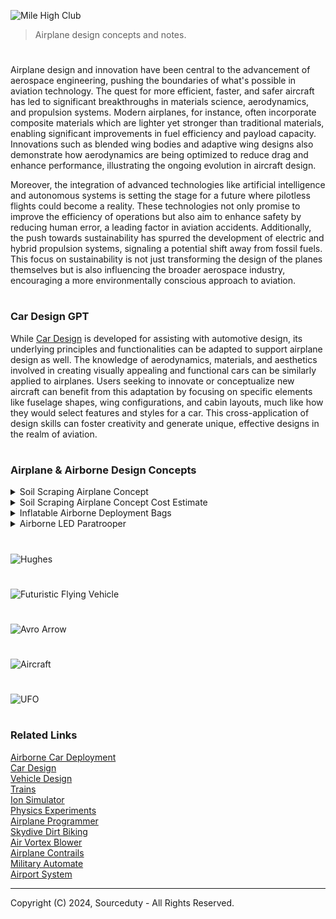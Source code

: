 ![Mile High Club](https://github.com/user-attachments/assets/ce58bf16-62e0-4607-b6df-2adb2e192dfb)

> Airplane design concepts and notes.

#

Airplane design and innovation have been central to the advancement of aerospace engineering, pushing the boundaries of what's possible in aviation technology. The quest for more efficient, faster, and safer aircraft has led to significant breakthroughs in materials science, aerodynamics, and propulsion systems. Modern airplanes, for instance, often incorporate composite materials which are lighter yet stronger than traditional materials, enabling significant improvements in fuel efficiency and payload capacity. Innovations such as blended wing bodies and adaptive wing designs also demonstrate how aerodynamics are being optimized to reduce drag and enhance performance, illustrating the ongoing evolution in aircraft design.

Moreover, the integration of advanced technologies like artificial intelligence and autonomous systems is setting the stage for a future where pilotless flights could become a reality. These technologies not only promise to improve the efficiency of operations but also aim to enhance safety by reducing human error, a leading factor in aviation accidents. Additionally, the push towards sustainability has spurred the development of electric and hybrid propulsion systems, signaling a potential shift away from fossil fuels. This focus on sustainability is not just transforming the design of the planes themselves but is also influencing the broader aerospace industry, encouraging a more environmentally conscious approach to aviation.

#
### Car Design GPT

While [Car Design](https://chatgpt.com/g/g-EPHgYBaHt-car-design) is developed for assisting with automotive design, its underlying principles and functionalities can be adapted to support airplane design as well. The knowledge of aerodynamics, materials, and aesthetics involved in creating visually appealing and functional cars can be similarly applied to airplanes. Users seeking to innovate or conceptualize new aircraft can benefit from this adaptation by focusing on specific elements like fuselage shapes, wing configurations, and cabin layouts, much like how they would select features and styles for a car. This cross-application of design skills can foster creativity and generate unique, effective designs in the realm of aviation.

#
### Airplane & Airborne Design Concepts

<details><summary>Soil Scraping Airplane Concept</summary>
<br>

![Soil Scraping Airplane](https://github.com/sourceduty/Airplane_Design/assets/123030236/a7138315-b174-4734-ac8b-9d3bfa084840)

### Soil Scraping Airplane Concept

Soil scraping airplane concept involving soil sampling and land leveling.

Soil Sampling: 

Collect soil from various depths and locations to analyze composition, moisture, etc. Ensure retrieval mechanisms prevent contamination.

Land Leveling: 

Remove soil from high areas and redistribute to lower areas to flatten land for agricultural and construction benefits.

Choose a robust existing airplane capable of handling additional weight and structural modifications for soil scraping equipment, like a cargo or utility aircraft. Modifications needed:

- Structural reinforcement of fuselage and wings.
- Enhanced landing gear to withstand soil interaction impacts and vibrations.
- Upgraded power and fuel systems for extended low-altitude, heavy-load flights.

Model soil interaction by studying soil mechanics like cohesion, angle of repose, and compressibility. Design effective soil cutting, lifting, and leveling mechanisms.

- Use CAD and simulation software (e.g., ANSYS, Abaqus) to simulate interactions and refine design.
- Field test prototypes to validate design and functionality.

Incorporate new control systems for soil scraping mechanisms into aircraft’s existing controls. Ensure design adheres to aviation and environmental regulations and analyze economic viability and market potential of the modified aircraft.

This multidisciplinary project requires collaboration among aerospace engineers, mechanical engineers, soil scientists, and pilots, alongside early engagement with regulatory bodies for compliance and feasibility.

<br>
</details>
<details><summary>Soil Scraping Airplane Concept Cost Estimate</summary>
<br>

### Soil Scraping Airplane Cost Estimate

Cost estimate for modifying an existing airplane for soil scraping, including soil sampling and land leveling:

Research and Development:

- Initial design and feasibility studies: $100,000 - $300,000
- Detailed engineering and CAD modeling: $250,000 - $500,000
- Software licenses for simulation (per year): $10,000 - $50,000
- Prototype testing and materials: $100,000 - $200,000

Aircraft Modification:

- Purchase of used cargo/utility aircraft: $1 million - $5 million
- Structural modifications and reinforcements: $500,000 - $1 million
- Landing gear modifications: $200,000 - $400,000
- Integration of soil scraping mechanism: $300,000 - $600,000
- Control systems upgrade: $150,000 - $300,000

Certification and Compliance:

- FAA or other aviation authority certifications: $100,000 - $300,000
- Environmental and safety compliance studies: $50,000 - $150,000

Operational Costs:

- Pilot and crew training: $50,000 - $100,000
- Maintenance and operation for the first year: $200,000 - $500,000

Total Estimated Cost Range: $3 million to $9 million

Notes:

- Costs may vary significantly based on specific project requirements, technical challenges, and location.
- Scale of production and unforeseen technical issues could affect final costs.

<br>
</details>
<details><summary>Inflatable Airborne Deployment Bags</summary>
<br>

![Inflatable Airborne Deployment Bags](https://github.com/sourceduty/Airplane_Design/assets/123030236/15d7470f-b205-4e50-8df8-2196e5036ea4)

### Inflatable Airborne Deployment Bags

Inflatable Airborne Deployment Bags (IADB) represent a revolutionary concept in aerial cargo delivery, especially tailored for military operations, disaster relief, and remote area resupply missions. The design hinges on the dynamic use of airflow to cushion valuable cargo during air-to-ground transitions. As the package is released from the aircraft, strategically placed vents on the bag capture the onrushing air, causing the bag to inflate rapidly. This inflation not only stabilizes the descent but also significantly reduces the landing impact, ensuring the cargo's integrity upon touchdown.

The construction of the IADB utilizes cutting-edge materials, primarily high-strength, lightweight fabrics that are both tear-resistant and waterproof. These materials are similar to those used in advanced parachutes and inflatable spacecraft technology, providing resilience against extreme atmospheric conditions and rough terrain impacts. The bags are modular and can be configured in various sizes to accommodate different cargo loads, from small medical supplies to larger equipment like generators or water purification units.

Furthermore, the deployment mechanism is designed for precision and ease of use. Incorporating GPS and advanced sensors, the IADB can be programmed to deploy at specific coordinates, ensuring pinpoint accuracy for deliveries. This technology is crucial for reaching inaccessible areas during emergency responses where traditional delivery methods may fail or be too risky.

Additionally, the environmental impact of the IADB is minimal. The bags are reusable, designed for quick recovery and reflation for multiple uses. This not only cuts down on waste and costs associated with single-use delivery systems but also aligns with sustainability goals by reducing the carbon footprint associated with manufacturing and disposing of traditional delivery containers.

In conclusion, the Inflatable Airborne Deployment Bags offer a highly innovative, safe, and environmentally friendly solution to the challenges of delivering cargo in diverse and demanding scenarios. This concept has the potential to transform logistical operations in critical areas, enhancing the effectiveness and reach of aid and support missions worldwide.

<br>
</details>
<details><summary>Airborne LED Paratrooper</summary>
<br>

![Airborne LED Paratrooper](https://github.com/user-attachments/assets/459883a9-5b44-4c66-9642-2711142dd66d)

This Airborne LED Paratrooper design concept is a futuristic and innovative approach to airborne operations, combining advanced technology with practical applications for both military and civilian purposes. The image depicts a paratrooper descending under a parachute illuminated by numerous LED lights. The lights are strategically integrated into the parachute, creating a stunning visual effect while potentially serving practical purposes, such as enhancing visibility during nighttime operations or signaling locations. This design is particularly useful for operations where stealth is not a priority, but safety and visibility are paramount, such as search and rescue missions or training exercises.

In addition to its practical applications, the LED illumination adds an aesthetic dimension to the paratrooper's descent, making it a striking visual spectacle. The bright lights against the dark backdrop create a contrast that could also serve as a psychological tool, either by intimidating adversaries or by boosting the morale of allied forces. The concept may also have implications for public events, where such a display could be used for demonstrations or ceremonial purposes, showcasing the technological advancements and capabilities of modern airborne units.

This concept also hints at the broader possibilities of integrating technology into traditional military equipment, enhancing the functionality and adaptability of paratroopers in various scenarios. The LED system could be customizable, with the ability to change colors or patterns to convey specific messages or coordinate actions among multiple paratroopers. Overall, the Airborne LED Paratrooper design represents a blend of cutting-edge technology with time-tested military tactics, potentially opening new avenues for the future of airborne operations.

<br>
</details>

#

![Hughes](https://github.com/user-attachments/assets/74fd9d84-b218-4185-8272-999aa38e61fc)

#

![Futuristic Flying Vehicle](https://github.com/user-attachments/assets/fa0a6514-0e70-47a6-801b-9be871f628eb)

#

![Avro Arrow](https://github.com/sourceduty/Airplane_Design/assets/123030236/75d72b39-6e5e-4359-94fd-53372db43631)

#

![Aircraft](https://github.com/user-attachments/assets/4b9f228e-b7d0-494b-9705-b9e0de34aa0e)

#

![UFO](https://github.com/user-attachments/assets/9bb9f4bf-e3cf-4b2d-8b7b-d62673065cff)

#
### Related Links

[Airborne Car Deployment](https://github.com/sourceduty/Airborne_Car_Deployment)
<br>
[Car Design](https://github.com/sourceduty/Car_Design)
<br>
[Vehicle Design](https://github.com/sourceduty/Vehicle_Design)
<br>
[Trains](https://github.com/sourceduty/Trains)
<br>
[Ion Simulator](https://github.com/sourceduty/Ion_Simulator)
<br>
[Physics Experiments](https://github.com/sourceduty/Physics_Experiments)
<br>
[Airplane Programmer](https://github.com/sourceduty/Airplane_Progammer)
<br>
[Skydive Dirt Biking](https://github.com/sourceduty/Skydive_Dirt_Biking)
<br>
[Air Vortex Blower](https://github.com/sourceduty/Air_Vortex_Blower)
<br>
[Airplane Contrails](https://github.com/sourceduty/Airplane_Contrails)
<br>
[Military Automate](https://github.com/sourceduty/Military_Automation/tree/main)
<br>
[Airport System](https://github.com/sourceduty/Airport_System)

***
Copyright (C) 2024, Sourceduty - All Rights Reserved.

